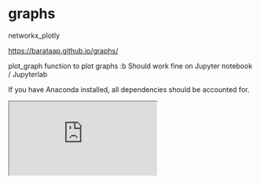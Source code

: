 # graphs
networkx_plotly

https://barataap.github.io/graphs/

plot_graph function to plot graphs :b
Should work fine on Jupyter notebook / Jupyterlab

If you have Anaconda installed, all dependencies should be accounted for.


 <iframe seamless src="http://liacs.leidenuniv.nl/%7epereirabarataap/temp-plot.html"> </iframe>

